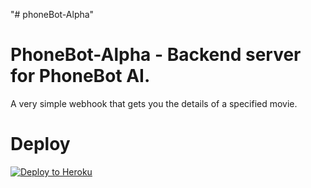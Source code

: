 "# phoneBot-Alpha" 

# PhoneBot-Alpha - Backend server for PhoneBot AI.

A very simple webhook that gets you the details of a specified movie.

# Deploy
[![Deploy to Heroku](https://www.herokucdn.com/deploy/button.svg)](https://heroku.com/deploy)